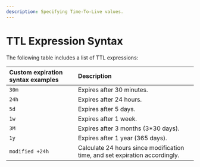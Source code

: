 ```yaml
---
description: Specifying Time-To-Live values.
---
```


# TTL Expression Syntax

The following table includes a list of TTL expressions: 

| Custom expiration syntax examples | Description |
| :--- | :--- |
| `30m` | Expires after 30 minutes. |
| `24h` | Expires after 24 hours. |
| `5d` | Expires after 5 days. |
| `1w` | Expires after 1 week. |
| `3M` | Expires after 3 months \(3\*30 days\). |
| `1y` | Expires after 1 year \(365 days\). |
| `modified +24h` | Calculate 24 hours since modification time, and set expiration accordingly. |

